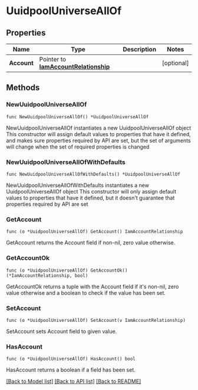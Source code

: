 # UuidpoolUniverseAllOf

## Properties

Name | Type | Description | Notes
------------ | ------------- | ------------- | -------------
**Account** | Pointer to [**IamAccountRelationship**](iam.Account.Relationship.md) |  | [optional] 

## Methods

### NewUuidpoolUniverseAllOf

`func NewUuidpoolUniverseAllOf() *UuidpoolUniverseAllOf`

NewUuidpoolUniverseAllOf instantiates a new UuidpoolUniverseAllOf object
This constructor will assign default values to properties that have it defined,
and makes sure properties required by API are set, but the set of arguments
will change when the set of required properties is changed

### NewUuidpoolUniverseAllOfWithDefaults

`func NewUuidpoolUniverseAllOfWithDefaults() *UuidpoolUniverseAllOf`

NewUuidpoolUniverseAllOfWithDefaults instantiates a new UuidpoolUniverseAllOf object
This constructor will only assign default values to properties that have it defined,
but it doesn't guarantee that properties required by API are set

### GetAccount

`func (o *UuidpoolUniverseAllOf) GetAccount() IamAccountRelationship`

GetAccount returns the Account field if non-nil, zero value otherwise.

### GetAccountOk

`func (o *UuidpoolUniverseAllOf) GetAccountOk() (*IamAccountRelationship, bool)`

GetAccountOk returns a tuple with the Account field if it's non-nil, zero value otherwise
and a boolean to check if the value has been set.

### SetAccount

`func (o *UuidpoolUniverseAllOf) SetAccount(v IamAccountRelationship)`

SetAccount sets Account field to given value.

### HasAccount

`func (o *UuidpoolUniverseAllOf) HasAccount() bool`

HasAccount returns a boolean if a field has been set.


[[Back to Model list]](../README.md#documentation-for-models) [[Back to API list]](../README.md#documentation-for-api-endpoints) [[Back to README]](../README.md)


